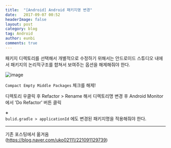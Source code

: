 ```yaml
---
title:  "[Android] Android 패키지명 변경"
date:   2017-09-07 00:52
headerImage: false
layout: post
category: blog
tag: Android
author: eunbi
comments: true
---
```


패키지 디렉토리를 선택해서 개별적으로 수정하기 위해서는
안드로이드 스튜디오 내에서 패키지의 논리적구조를 햡쳐서 보여주는 옵션을 해제해줘야 한다.

![image](http://eun-bi.github.io/assets/images/posting/1224_3.png)  

`Compact Empty Middle Packages` 체크를 해제!

디렉토리 우클릭 후 Refactor > Rename 해서 디렉토리명 변경 후
Android Monitor 에서 'Do Refactor' 버튼 클릭

**+**  
`bulid.gradle > applicationId` 에도 변경된 패키지명을 적용해줘야 한다.


---
기존 포스팅에서 옮겨옴  
(<https://blog.naver.com/uko02111/221091129739>)
